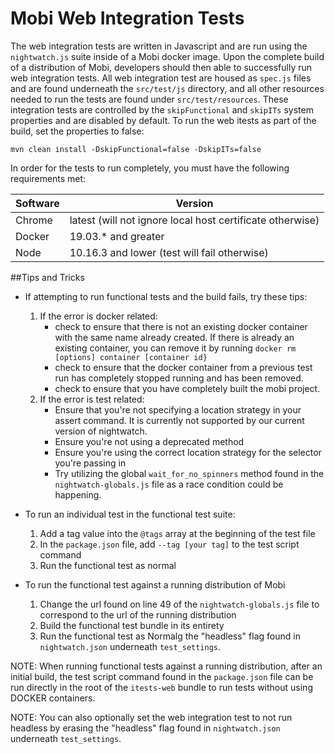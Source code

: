 # Mobi Web Integration Tests
The web integration tests are written in Javascript and are run using the `nightwatch.js` suite inside of a Mobi docker image. Upon the complete build 
of a distribution of Mobi, developers should then able to successfully run web integration tests. All web integration test are housed as `spec.js` files
and are found underneath the `src/test/js` directory, and all other resources needed to run the tests are found under `src/test/resources`. 
These integration tests are controlled by the `skipFunctional` and `skipITs` system properties and are disabled by default. To run the web itests as part of the build, set the properties to false:

```
mvn clean install -DskipFunctional=false -DskipITs=false
```

In order for the tests to run completely, you must have the following requirements met:

| Software | Version                                                   |
|----------|-----------------------------------------------------------|
|Chrome    | latest (will not ignore local host certificate otherwise) |
|Docker    | 19.03.* and greater                                       |
|Node      | 10.16.3 and lower (test will fail otherwise)              |


##Tips and Tricks
- If attempting to run functional tests and the build fails, try these tips:
   1. If the error is docker related:
      - check to ensure that there is not an existing docker container with the same name already created. If there is already an existing container, you can remove it by running `docker rm [options] container [container id}`
      - check to ensure that the docker container from a previous test run has completely stopped running and has been removed.
      - check to ensure that you have completely built the mobi project.
   2. If the error is test related:
      - Ensure that you're not specifying a location strategy in your assert command. It is currently not supported
        by our current version of nightwatch.
      - Ensure you're not using a deprecated method
      - Ensure you're using the correct location strategy for the selector you're passing in
      - Try utilizing the global `wait_for_no_spinners` method found in the `nightwatch-globals.js` file as a race
        condition could be happening.


- To run an individual test in the functional test suite:
   1. Add a tag value into the `@tags` array at the beginning of the test file
   2. In the `package.json` file, add `--tag [your tag]` to the test script command
   3. Run the functional test as normal


- To run the functional test against a running distribution of Mobi
   1. Change the url found on line 49 of the `nightwatch-globals.js` file to correspond to the url of the running
      distribution
   2. Build the functional test bundle in its entirety
   3. Run the functional test as Normalg the "headless" flag found in `nightwatch.json` underneath `test_settings`.


NOTE: When running functional tests against a running distribution, after an initial build, the test script command
found in the `package.json` file can be run directly in the root of the `itests-web` bundle to run tests without
using DOCKER containers.

NOTE: You can also optionally set the web integration test to not run headless by erasing the "headless" flag found in
`nightwatch.json` underneath `test_settings`.